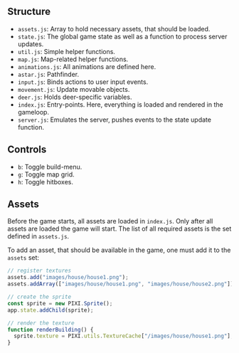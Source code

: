 ## Structure

* `assets.js`: Array to hold necessary assets, that should be loaded.
* `state.js`: The global game state as well as a function to process server updates.
* `util.js`: Simple helper functions.
* `map.js`: Map-related helper functions.
* `animations.js`: All animations are defined here.
* `astar.js`: Pathfinder.
* `input.js`: Binds actions to user input events.
* `movement.js`: Update movable objects.
* `deer.js`: Holds deer-specific variables.
* `index.js`: Entry-points. Here, everything is loaded and rendered in the gameloop.
* `server.js`: Emulates the server, pushes events to the state update function.

## Controls

* `b`: Toggle build-menu.
* `g`: Toggle map grid.
* `h`: Toggle hitboxes.

## Assets

Before the game starts, all assets are loaded in `index.js`. Only after all assets are loaded the game will start. The list of all required assets is the set defined in `assets.js`.

To add an asset, that should be available in the game, one must add it to the `assets` set:

```js
// register textures
assets.add("images/house/house1.png");
assets.addArray(["images/house/house1.png", "images/house/house2.png"]);

// create the sprite
const sprite = new PIXI.Sprite();
app.state.addChild(sprite);

// render the texture
function renderBuilding() {
  sprite.texture = PIXI.utils.TextureCache["/images/house/house1.png"];
}
```
